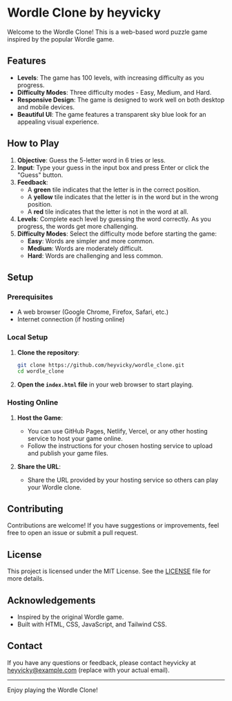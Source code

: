 # Wordle Clone by heyvicky

Welcome to the Wordle Clone! This is a web-based word puzzle game inspired by the popular Wordle game.

## Features

- **Levels**: The game has 100 levels, with increasing difficulty as you progress.
- **Difficulty Modes**: Three difficulty modes - Easy, Medium, and Hard.
- **Responsive Design**: The game is designed to work well on both desktop and mobile devices.
- **Beautiful UI**: The game features a transparent sky blue look for an appealing visual experience.

## How to Play

1. **Objective**: Guess the 5-letter word in 6 tries or less.
2. **Input**: Type your guess in the input box and press Enter or click the "Guess" button.
3. **Feedback**:
   - A **green** tile indicates that the letter is in the correct position.
   - A **yellow** tile indicates that the letter is in the word but in the wrong position.
   - A **red** tile indicates that the letter is not in the word at all.
4. **Levels**: Complete each level by guessing the word correctly. As you progress, the words get more challenging.
5. **Difficulty Modes**: Select the difficulty mode before starting the game:
   - **Easy**: Words are simpler and more common.
   - **Medium**: Words are moderately difficult.
   - **Hard**: Words are challenging and less common.

## Setup

### Prerequisites

- A web browser (Google Chrome, Firefox, Safari, etc.)
- Internet connection (if hosting online)

### Local Setup

1. **Clone the repository**:
    ```bash
    git clone https://github.com/heyvicky/wordle_clone.git
    cd wordle_clone
    ```

2. **Open the `index.html` file** in your web browser to start playing.

### Hosting Online

1. **Host the Game**:
    - You can use GitHub Pages, Netlify, Vercel, or any other hosting service to host your game online.
    - Follow the instructions for your chosen hosting service to upload and publish your game files.

2. **Share the URL**:
    - Share the URL provided by your hosting service so others can play your Wordle clone.

## Contributing

Contributions are welcome! If you have suggestions or improvements, feel free to open an issue or submit a pull request.

## License

This project is licensed under the MIT License. See the [LICENSE](LICENSE) file for more details.

## Acknowledgements

- Inspired by the original Wordle game.
- Built with HTML, CSS, JavaScript, and Tailwind CSS.

## Contact

If you have any questions or feedback, please contact heyvicky at heyvicky@example.com (replace with your actual email).

---

Enjoy playing the Wordle Clone!
